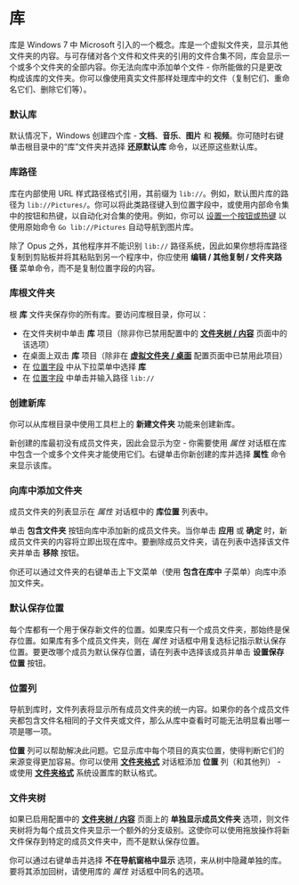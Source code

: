 # 库

库是 Windows 7 中 Microsoft 引入的一个概念。库是一个虚拟文件夹，显示其他文件夹的内容。与可存储对各个文件和文件夹的引用的文件合集不同，库会显示一个或多个文件夹的全部内容。你无法向库中添加单个文件 - 你所能做的只是更改构成该库的文件夹。你可以像使用真实文件那样处理库中的文件（复制它们、重命名它们、删除它们等）。

### 默认库

默认情况下，Windows 创建四个库 - **文档**、**音乐**、**图片** 和 **视频**。你可随时右键单击根目录中的“库”文件夹并选择 **还原默认库** 命令，以还原这些默认库。

### 库路径

库在内部使用 URL 样式路径格式引用，其前缀为 `lib://`。例如，默认图片库的路径为 `lib://Pictures/`。你可以将此类路径键入到位置字段中，或使用内部命令集中的按钮和热键，以自动化对合集的使用。例如，你可以 [设置一个按钮或热键](/Manual/customize/creating_your_own_buttons/README.zh.md) 以使用原始命令 `Go lib://Pictures` 自动导航到图片库。

除了 Opus 之外，其他程序并不能识别 `lib://` 路径系统，因此如果你想将库路径复制到剪贴板并将其粘贴到另一个程序中，你应使用 **编辑 / 其他复制 / 文件夹路径** 菜单命令，而不是复制位置字段的内容。

### 库根文件夹

根 **库** 文件夹保存你的所有库。要访问库根目录，你可以：

- 在文件夹树中单击 **库** 项目（除非你已禁用配置中的 **[文件夹树 / 内容](/Manual/preferences/preferences_categories/folder_tree/contents.zh.md)** 页面中的该选项）
- 在桌面上双击 **库** 项目（除非在 **[虚拟文件夹 / 桌面](/Manual/preferences/preferences_categories/folders/virtual_folders/desktop.zh.md)** 配置页面中已禁用此项目）
- 在 [位置字段](../the_lister/navigation/breadcrumbs_location_field.zh.md) 中从下拉菜单中选择 **库**
- 在 [位置字段](../the_lister/navigation/breadcrumbs_location_field.zh.md) 中单击并输入路径 `lib://`

### 创建新库

你可以从库根目录中使用工具栏上的 **新建文件夹** 功能来创建新库。

新创建的库最初没有成员文件夹，因此会显示为空 - 你需要使用 *属性* 对话框在库中包含一个或多个文件夹才能使用它们。右键单击你新创建的库并选择 **属性** 命令来显示该库。

### 向库中添加文件夹

成员文件夹的列表显示在 *属性* 对话框中的 **库位置** 列表中。

单击 **包含文件夹** 按钮向库中添加新的成员文件夹。当你单击 **应用** 或 **确定** 时，新成员文件夹的内容将立即出现在库中。要删除成员文件夹，请在列表中选择该文件夹并单击 **移除** 按钮。

你还可以通过文件夹的右键单击上下文菜单（使用 **包含在库中** 子菜单）向库中添加文件夹。

### 默认保存位置

每个库都有一个用于保存新文件的位置。如果库只有一个成员文件夹，那始终是保存位置。如果库有多个成员文件夹，则在 *属性* 对话框中用复选标记指示默认保存位置。要更改哪个成员为默认保存位置，请在列表中选择该成员并单击 **设置保存位置** 按钮。

### 位置列

导航到库时，文件列表将显示所有成员文件夹的统一内容。如果你的各个成员文件夹都包含文件名相同的子文件夹或文件，那么从库中查看时可能无法明显看出哪一项是哪一项。

**位置** 列可以帮助解决此问题。它显示库中每个项目的真实位置，使得判断它们的来源变得更加容易。你可以使用 **[文件夹格式](../folder_options/README.zh.md)** 对话框添加 **位置** 列（和其他列） - 或使用 **[文件夹格式](../folder_options/folder_formats.zh.md)** 系统设置库的默认格式。

### 文件夹树

如果已启用配置中的 **[文件夹树 / 内容](/Manual/preferences/preferences_categories/folder_tree/contents.zh.md)** 页面上的 **单独显示成员文件夹** 选项，则文件夹树将为每个成员文件夹显示一个额外的分支级别。这使你可以使用拖放操作将新文件保存到特定的成员文件夹中，而不是默认保存位置。

你可以通过右键单击并选择 **不在导航窗格中显示** 选项，来从树中隐藏单独的库。要将其添加回树，请使用库的 *属性* 对话框中同名的选项。